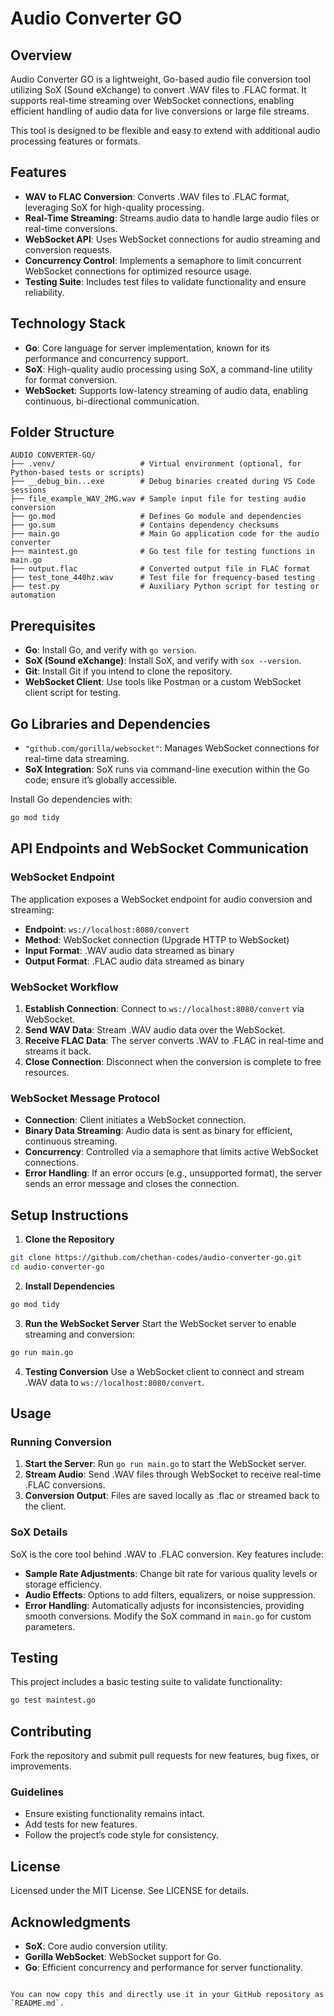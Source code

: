 
# Audio Converter GO

## Overview
Audio Converter GO is a lightweight, Go-based audio file conversion tool utilizing SoX (Sound eXchange) to convert .WAV files to .FLAC format. It supports real-time streaming over WebSocket connections, enabling efficient handling of audio data for live conversions or large file streams.

This tool is designed to be flexible and easy to extend with additional audio processing features or formats.

## Features
- **WAV to FLAC Conversion**: Converts .WAV files to .FLAC format, leveraging SoX for high-quality processing.
- **Real-Time Streaming**: Streams audio data to handle large audio files or real-time conversions.
- **WebSocket API**: Uses WebSocket connections for audio streaming and conversion requests.
- **Concurrency Control**: Implements a semaphore to limit concurrent WebSocket connections for optimized resource usage.
- **Testing Suite**: Includes test files to validate functionality and ensure reliability.

## Technology Stack
- **Go**: Core language for server implementation, known for its performance and concurrency support.
- **SoX**: High-quality audio processing using SoX, a command-line utility for format conversion.
- **WebSocket**: Supports low-latency streaming of audio data, enabling continuous, bi-directional communication.

## Folder Structure
```
AUDIO CONVERTER-GO/
├── .venv/                   # Virtual environment (optional, for Python-based tests or scripts)
├── __debug_bin...exe        # Debug binaries created during VS Code sessions
├── file_example_WAV_2MG.wav # Sample input file for testing audio conversion
├── go.mod                   # Defines Go module and dependencies
├── go.sum                   # Contains dependency checksums
├── main.go                  # Main Go application code for the audio converter
├── maintest.go              # Go test file for testing functions in main.go
├── output.flac              # Converted output file in FLAC format
├── test_tone_440hz.wav      # Test file for frequency-based testing
├── test.py                  # Auxiliary Python script for testing or automation
```

## Prerequisites
- **Go**: Install Go, and verify with `go version`.
- **SoX (Sound eXchange)**: Install SoX, and verify with `sox --version`.
- **Git**: Install Git if you intend to clone the repository.
- **WebSocket Client**: Use tools like Postman or a custom WebSocket client script for testing.

## Go Libraries and Dependencies
- `"github.com/gorilla/websocket"`: Manages WebSocket connections for real-time data streaming.
- **SoX Integration**: SoX runs via command-line execution within the Go code; ensure it’s globally accessible.

Install Go dependencies with:
```bash
go mod tidy
```

## API Endpoints and WebSocket Communication

### WebSocket Endpoint
The application exposes a WebSocket endpoint for audio conversion and streaming:

- **Endpoint**: `ws://localhost:8080/convert`
- **Method**: WebSocket connection (Upgrade HTTP to WebSocket)
- **Input Format**: .WAV audio data streamed as binary
- **Output Format**: .FLAC audio data streamed as binary

### WebSocket Workflow
1. **Establish Connection**: Connect to `ws://localhost:8080/convert` via WebSocket.
2. **Send WAV Data**: Stream .WAV audio data over the WebSocket.
3. **Receive FLAC Data**: The server converts .WAV to .FLAC in real-time and streams it back.
4. **Close Connection**: Disconnect when the conversion is complete to free resources.

### WebSocket Message Protocol
- **Connection**: Client initiates a WebSocket connection.
- **Binary Data Streaming**: Audio data is sent as binary for efficient, continuous streaming.
- **Concurrency**: Controlled via a semaphore that limits active WebSocket connections.
- **Error Handling**: If an error occurs (e.g., unsupported format), the server sends an error message and closes the connection.

## Setup Instructions

1. **Clone the Repository**
```bash
git clone https://github.com/chethan-codes/audio-converter-go.git
cd audio-converter-go
```

2. **Install Dependencies**
```bash
go mod tidy
```

3. **Run the WebSocket Server**
Start the WebSocket server to enable streaming and conversion:
```bash
go run main.go
```

4. **Testing Conversion**
Use a WebSocket client to connect and stream .WAV data to `ws://localhost:8080/convert`.

## Usage

### Running Conversion
1. **Start the Server**: Run `go run main.go` to start the WebSocket server.
2. **Stream Audio**: Send .WAV files through WebSocket to receive real-time .FLAC conversions.
3. **Conversion Output**: Files are saved locally as .flac or streamed back to the client.

### SoX Details
SoX is the core tool behind .WAV to .FLAC conversion. Key features include:
- **Sample Rate Adjustments**: Change bit rate for various quality levels or storage efficiency.
- **Audio Effects**: Options to add filters, equalizers, or noise suppression.
- **Error Handling**: Automatically adjusts for inconsistencies, providing smooth conversions.
Modify the SoX command in `main.go` for custom parameters.

## Testing
This project includes a basic testing suite to validate functionality:
```bash
go test maintest.go
```

## Contributing
Fork the repository and submit pull requests for new features, bug fixes, or improvements.

### Guidelines
- Ensure existing functionality remains intact.
- Add tests for new features.
- Follow the project’s code style for consistency.

## License
Licensed under the MIT License. See LICENSE for details.

## Acknowledgments
- **SoX**: Core audio conversion utility.
- **Gorilla WebSocket**: WebSocket support for Go.
- **Go**: Efficient concurrency and performance for server functionality.
```

You can now copy this and directly use it in your GitHub repository as `README.md`.
